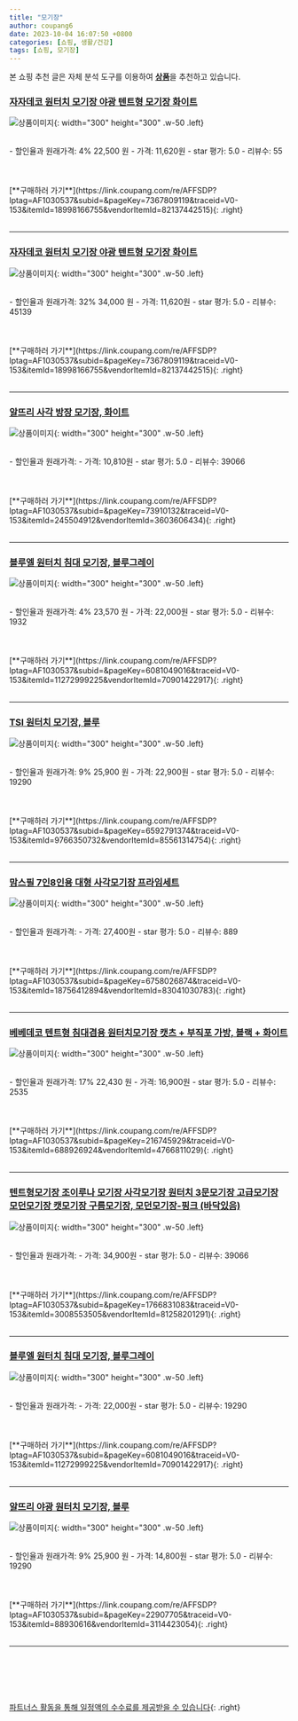 ```yaml
---
title: "모기장"
author: coupang6
date: 2023-10-04 16:07:50 +0800
categories: [쇼핑, 생활/건강]
tags: [쇼핑, 모기장]
---
```


본 쇼핑 추천 글은 자체 분석 도구를 이용하여 [**상품**](https://link.coupang.com/a/bao1ui)을 추천하고 있습니다.

### [자자데코 원터치 모기장 야광 텐트형 모기장 화이트](https://link.coupang.com/re/AFFSDP?lptag=AF1030537&subid=&pageKey=7367809119&traceid=V0-153&itemId=18998166755&vendorItemId=82137442515)

![상품이미지](https://thumbnail10.coupangcdn.com/thumbnails/remote/230x230ex/image/vendor_inventory/2bb7/844afa474db151f057a69e465a9a5a96cf960abb514590410afa20c725db.png){: width="300" height="300" .w-50 .left}


<br>
- 할인율과 원래가격: 4%  22,500   원
- 가격: 11,620원
- star 평가: 5.0
- 리뷰수: 55
<br>
<br>
<br>
<br>
[**구매하러 가기**](https://link.coupang.com/re/AFFSDP?lptag=AF1030537&subid=&pageKey=7367809119&traceid=V0-153&itemId=18998166755&vendorItemId=82137442515){: .right}
<br>
<br>

---

### [자자데코 원터치 모기장 야광 텐트형 모기장 화이트](https://link.coupang.com/re/AFFSDP?lptag=AF1030537&subid=&pageKey=7367809119&traceid=V0-153&itemId=18998166755&vendorItemId=82137442515)

![상품이미지](https://thumbnail10.coupangcdn.com/thumbnails/remote/230x230ex/image/vendor_inventory/2bb7/844afa474db151f057a69e465a9a5a96cf960abb514590410afa20c725db.png){: width="300" height="300" .w-50 .left}


<br>
- 할인율과 원래가격: 32%  34,000   원
- 가격: 11,620원
- star 평가: 5.0
- 리뷰수: 45139
<br>
<br>
<br>
<br>
[**구매하러 가기**](https://link.coupang.com/re/AFFSDP?lptag=AF1030537&subid=&pageKey=7367809119&traceid=V0-153&itemId=18998166755&vendorItemId=82137442515){: .right}
<br>
<br>

---

### [알뜨리 사각 방장 모기장, 화이트](https://link.coupang.com/re/AFFSDP?lptag=AF1030537&subid=&pageKey=73910132&traceid=V0-153&itemId=245504912&vendorItemId=3603606434)

![상품이미지](https://thumbnail6.coupangcdn.com/thumbnails/remote/230x230ex/image/retail/images/223804838937258-04717a6d-4ec8-4359-917b-2b5917c6374f.jpg){: width="300" height="300" .w-50 .left}


<br>
- 할인율과 원래가격: 
- 가격: 10,810원
- star 평가: 5.0
- 리뷰수: 39066
<br>
<br>
<br>
<br>
[**구매하러 가기**](https://link.coupang.com/re/AFFSDP?lptag=AF1030537&subid=&pageKey=73910132&traceid=V0-153&itemId=245504912&vendorItemId=3603606434){: .right}
<br>
<br>

---

### [블루엘 원터치 침대 모기장, 블루그레이](https://link.coupang.com/re/AFFSDP?lptag=AF1030537&subid=&pageKey=6081049016&traceid=V0-153&itemId=11272999225&vendorItemId=70901422917)

![상품이미지](https://thumbnail10.coupangcdn.com/thumbnails/remote/230x230ex/image/retail/images/2414693592944640-684649af-a84f-4688-970a-d64cc3088811.jpg){: width="300" height="300" .w-50 .left}


<br>
- 할인율과 원래가격: 4%  23,570   원
- 가격: 22,000원
- star 평가: 5.0
- 리뷰수: 1932
<br>
<br>
<br>
<br>
[**구매하러 가기**](https://link.coupang.com/re/AFFSDP?lptag=AF1030537&subid=&pageKey=6081049016&traceid=V0-153&itemId=11272999225&vendorItemId=70901422917){: .right}
<br>
<br>

---

### [TSI 원터치 모기장, 블루](https://link.coupang.com/re/AFFSDP?lptag=AF1030537&subid=&pageKey=6592791374&traceid=V0-153&itemId=9766350732&vendorItemId=85561314754)

![상품이미지](https://thumbnail7.coupangcdn.com/thumbnails/remote/230x230ex/image/retail/images/5134670914138097-e21eff3c-2575-448e-9dbc-83b64d0cb1c6.jpg){: width="300" height="300" .w-50 .left}


<br>
- 할인율과 원래가격: 9%  25,900   원
- 가격: 22,900원
- star 평가: 5.0
- 리뷰수: 19290
<br>
<br>
<br>
<br>
[**구매하러 가기**](https://link.coupang.com/re/AFFSDP?lptag=AF1030537&subid=&pageKey=6592791374&traceid=V0-153&itemId=9766350732&vendorItemId=85561314754){: .right}
<br>
<br>

---

### [맘스필 7인8인용 대형 사각모기장 프라임세트](https://link.coupang.com/re/AFFSDP?lptag=AF1030537&subid=&pageKey=6758026874&traceid=V0-153&itemId=18756412894&vendorItemId=83041030783)

![상품이미지](https://thumbnail8.coupangcdn.com/thumbnails/remote/230x230ex/image/vendor_inventory/5816/7e744df2207316fa46855bb50a3df47f46b705a1fd4287687bb936e85686.jpg){: width="300" height="300" .w-50 .left}


<br>
- 할인율과 원래가격: 
- 가격: 27,400원
- star 평가: 5.0
- 리뷰수: 889
<br>
<br>
<br>
<br>
[**구매하러 가기**](https://link.coupang.com/re/AFFSDP?lptag=AF1030537&subid=&pageKey=6758026874&traceid=V0-153&itemId=18756412894&vendorItemId=83041030783){: .right}
<br>
<br>

---

### [베베데코 텐트형 침대겸용 원터치모기장 캣츠 + 부직포 가방, 블랙 + 화이트](https://link.coupang.com/re/AFFSDP?lptag=AF1030537&subid=&pageKey=216745929&traceid=V0-153&itemId=688926924&vendorItemId=4766811029)

![상품이미지](https://thumbnail9.coupangcdn.com/thumbnails/remote/230x230ex/image/retail/images/931130619776805-d43d0fd0-29e2-4567-9a4e-1ac2b102563b.jpg){: width="300" height="300" .w-50 .left}


<br>
- 할인율과 원래가격: 17%  22,430   원
- 가격: 16,900원
- star 평가: 5.0
- 리뷰수: 2535
<br>
<br>
<br>
<br>
[**구매하러 가기**](https://link.coupang.com/re/AFFSDP?lptag=AF1030537&subid=&pageKey=216745929&traceid=V0-153&itemId=688926924&vendorItemId=4766811029){: .right}
<br>
<br>

---

### [텐트형모기장 조이루나 모기장 사각모기장 원터치 3문모기장 고급모기장 모던모기장 캣모기장 구름모기장, 모던모기장-핑크 (바닥있음)](https://link.coupang.com/re/AFFSDP?lptag=AF1030537&subid=&pageKey=1766831083&traceid=V0-153&itemId=3008553505&vendorItemId=81258201291)

![상품이미지](https://thumbnail7.coupangcdn.com/thumbnails/remote/230x230ex/image/vendor_inventory/83c0/4a56777a9afb9eead755ee8ef748e4929734116270b0108e92753f39130b.jpg){: width="300" height="300" .w-50 .left}


<br>
- 할인율과 원래가격: 
- 가격: 34,900원
- star 평가: 5.0
- 리뷰수: 39066
<br>
<br>
<br>
<br>
[**구매하러 가기**](https://link.coupang.com/re/AFFSDP?lptag=AF1030537&subid=&pageKey=1766831083&traceid=V0-153&itemId=3008553505&vendorItemId=81258201291){: .right}
<br>
<br>

---

### [블루엘 원터치 침대 모기장, 블루그레이](https://link.coupang.com/re/AFFSDP?lptag=AF1030537&subid=&pageKey=6081049016&traceid=V0-153&itemId=11272999225&vendorItemId=70901422917)

![상품이미지](https://thumbnail10.coupangcdn.com/thumbnails/remote/230x230ex/image/retail/images/2414693592944640-684649af-a84f-4688-970a-d64cc3088811.jpg){: width="300" height="300" .w-50 .left}


<br>
- 할인율과 원래가격: 
- 가격: 22,000원
- star 평가: 5.0
- 리뷰수: 19290
<br>
<br>
<br>
<br>
[**구매하러 가기**](https://link.coupang.com/re/AFFSDP?lptag=AF1030537&subid=&pageKey=6081049016&traceid=V0-153&itemId=11272999225&vendorItemId=70901422917){: .right}
<br>
<br>

---

### [알뜨리 야광 원터치 모기장, 블루](https://link.coupang.com/re/AFFSDP?lptag=AF1030537&subid=&pageKey=22907705&traceid=V0-153&itemId=88930616&vendorItemId=3114423054)

![상품이미지](https://thumbnail6.coupangcdn.com/thumbnails/remote/230x230ex/image/vendor_inventory/5715/d2089e7a3048cf295cd041f15fc14d8b6edf67324d9f76a6e39613cd6aa5.jpg){: width="300" height="300" .w-50 .left}


<br>
- 할인율과 원래가격: 9%  25,900   원
- 가격: 14,800원
- star 평가: 5.0
- 리뷰수: 19290
<br>
<br>
<br>
<br>
[**구매하러 가기**](https://link.coupang.com/re/AFFSDP?lptag=AF1030537&subid=&pageKey=22907705&traceid=V0-153&itemId=88930616&vendorItemId=3114423054){: .right}
<br>
<br>

---
<br><br><br><br><br> [파트너스 활동을 통해 일정액의 수수료를 제공받을 수 있습니다](https://link.coupang.com/a/bao1ui){: .right}